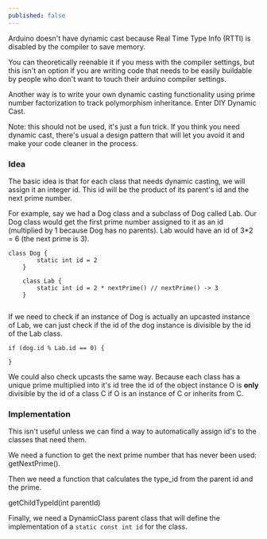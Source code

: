 ```yaml
---
published: false
---
```

Arduino doesn't have dynamic cast because Real Time Type Info (RTTI) is disabled by the compiler to save memory.

You can theoretically reenable it if you mess with the compiler settings, but this isn't an option if you are writing code that needs to be easily buildable by people who don't want to touch their arduino compiler settings.

Another way is to write your own dynamic casting functionality using prime number factorization to track polymorphism inheritance. Enter DIY Dynamic Cast.

Note: this should not be used, it's just a fun trick. If you think you need dynamic cast, there's usual a design pattern that will let you avoid it and make your code cleaner in the process.

### Idea

The basic idea is that for each class that needs dynamic casting, we will assign it an integer id. This id will be the product of its parent's id and the next prime number.

For example, say we had a Dog class and a subclass of Dog called Lab. Our Dog class would get the first prime number assigned to it as an id (multiplied by 1 because Dog has no parents). Lab would have an id of 3\*2 = 6 (the next prime is 3).

``` 
class Dog {
		static int id = 2
	}
    
    class Lab {
 		static int id = 2 * nextPrime() // nextPrime() -> 3
	}
    
```


If we need to check if an instance of Dog is actually an upcasted instance of Lab, we can just check if the id of the dog instance is divisible by the id of the Lab class.

``` 
if (dog.id % Lab.id == 0) {
       
}
```

We could also check upcasts the same way. Because each class has a unique prime multiplied into it's id tree the id of the object instance O is **only** divisible by the id of a class C if O is an instance of C or inherits from C.

### Implementation
    
This isn't useful unless we can find a way to automatically assign id's to the classes that need them.

We need a function to get the next prime number that has never been used: getNextPrime().

Then we need a function that calculates the type_id from the parent id and the prime.

getChildTypeId(int parentId)

Finally, we need a DynamicClass parent class that will define the implementation of a <code>static const int id</code> for the class.
